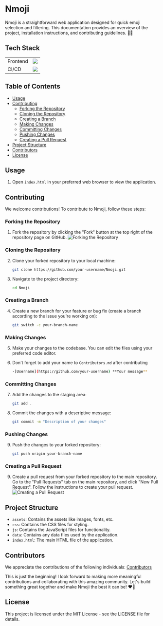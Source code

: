 # Nmoji

Nmoji is a straightforward web application designed for quick emoji selection and filtering. This documentation provides an overview of the project, installation instructions, and contributing guidelines. 🔎😉

## Tech Stack

<table>
    <tr>
     <td>Frontend</td>
     <td><img src="https://skillicons.dev/icons?i=html,javascript,tailwind" /></td>
    </tr>
    <tr>
     <td>CI/CD</td>
     <td><img src="https://skillicons.dev/icons?i=netlify,githubactions" /></td>
    </tr>
</table>

## Table of Contents
- [Usage](#usage)
- [Contributing](#contributing)
  - [Forking the Repository](#forking-the-repository)
  - [Cloning the Repository](#cloning-the-repository)
  - [Creating a Branch](#creating-a-branch)
  - [Making Changes](#making-changes)
  - [Committing Changes](#committing-changes)
  - [Pushing Changes](#pushing-changes)
  - [Creating a Pull Request](#creating-a-pull-request)
- [Project Structure](#project-structure)
- [Contributors](#contributors)
- [License](#license)

## Usage

1. Open `index.html` in your preferred web browser to view the application.

## Contributing

We welcome contributions! To contribute to Nmoji, follow these steps:

### Forking the Repository

1. Fork the repository by clicking the "Fork" button at the top right of the repository page on GitHub.
   ![Forking the Repository](https://github-images.s3.amazonaws.com/help/bootcamp/Bootcamp-Fork.png)

### Cloning the Repository

2. Clone your forked repository to your local machine:
    ```sh
    git clone https://github.com/your-username/Nmoji.git
    ```
3. Navigate to the project directory:
    ```sh
    cd Nmoji
    ```

### Creating a Branch

4. Create a new branch for your feature or bug fix (create a branch according to the issue you're working on):
    ```sh
    git switch -c your-branch-name
    ```

### Making Changes

5. Make your changes to the codebase. You can edit the files using your preferred code editor.

6. Don't forget to add your name to `Contributors.md` after contributing
    ```sh
    -[Username](https://github.com/your-username) **Your message** 
    ```

### Committing Changes

7. Add the changes to the staging area:
    ```sh
    git add .
    ```
8. Commit the changes with a descriptive message:
    ```sh
    git commit -m "Description of your changes"
    ```

### Pushing Changes

9. Push the changes to your forked repository:
    ```sh
    git push origin your-branch-name
    ```

### Creating a Pull Request

9. Create a pull request from your forked repository to the main repository. Go to the "Pull Requests" tab on the main repository, and click "New Pull Request". Follow the instructions to create your pull request.
   ![Creating a Pull Request](https://github-images.s3.amazonaws.com/help/pull_requests/pull-request-start-review-button.png)

## Project Structure

- `assets`: Contains the assets like images, fonts, etc.
- `css`: Contains the CSS files for styling.
- `js`: Contains the JavaScript files for functionality.
- `data`: Contains any data files used by the application.
- `index.html`: The main HTML file of the application.

## Contributors

We appreciate the contributions of the following individuals: [Contributors](https://github.com/narainkarthikv/Nmoji/blob/main/Contributors.md)

This is just the beginning! I look forward to making more meaningful contributions and collaborating with this amazing community. Let's build something great together and make Nmoji the best it can be! ❤️🤝

## License

This project is licensed under the MIT License - see the [LICENSE]([LICENSE](https://github.com/narainkarthikv/Nmoji/blob/main/MIT-LICENSE.txt)) file for details.
